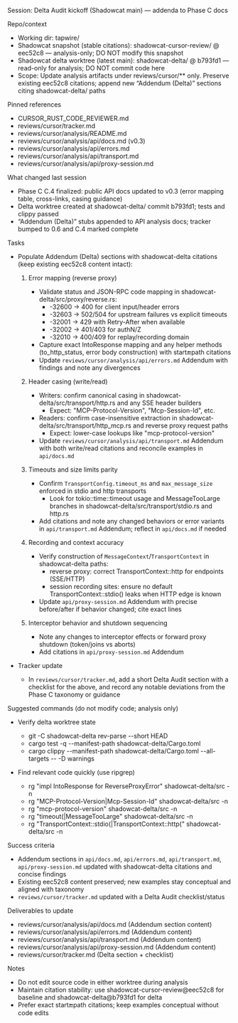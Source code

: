 Session: Delta Audit kickoff (Shadowcat main) — addenda to Phase C docs

Repo/context
- Working dir: tapwire/
- Shadowcat snapshot (stable citations): shadowcat-cursor-review/ @ eec52c8 — analysis-only; DO NOT modify this snapshot
- Shadowcat delta worktree (latest main): shadowcat-delta/ @ b793fd1 — read-only for analysis; DO NOT commit code here
- Scope: Update analysis artifacts under reviews/cursor/** only. Preserve existing eec52c8 citations; append new “Addendum (Delta)” sections citing shadowcat-delta/ paths

Pinned references
- CURSOR_RUST_CODE_REVIEWER.md
- reviews/cursor/tracker.md
- reviews/cursor/analysis/README.md
- reviews/cursor/analysis/api/docs.md (v0.3)
- reviews/cursor/analysis/api/errors.md
- reviews/cursor/analysis/api/transport.md
- reviews/cursor/analysis/api/proxy-session.md

What changed last session
- Phase C C.4 finalized: public API docs updated to v0.3 (error mapping table, cross-links, casing guidance)
- Delta worktree created at shadowcat-delta/ commit b793fd1; tests and clippy passed
- “Addendum (Delta)” stubs appended to API analysis docs; tracker bumped to 0.6 and C.4 marked complete

Tasks
- Populate Addendum (Delta) sections with shadowcat-delta citations (keep existing eec52c8 content intact):
  1) Error mapping (reverse proxy)
     - Validate status and JSON-RPC code mapping in shadowcat-delta/src/proxy/reverse.rs:
       - -32600 → 400 for client input/header errors
       - -32603 → 502/504 for upstream failures vs explicit timeouts
       - -32001 → 429 with Retry-After when available
       - -32002 → 401/403 for authN/Z
       - -32010 → 400/409 for replay/recording domain
     - Capture exact IntoResponse mapping and any helper methods (to_http_status, error body construction) with start:end:path citations
     - Update `reviews/cursor/analysis/api/errors.md` Addendum with findings and note any divergences

  2) Header casing (write/read)
     - Writers: confirm canonical casing in shadowcat-delta/src/transport/http.rs and any SSE header builders
       - Expect: "MCP-Protocol-Version", "Mcp-Session-Id", etc.
     - Readers: confirm case-insensitive extraction in shadowcat-delta/src/transport/http_mcp.rs and reverse proxy request paths
       - Expect: lower-case lookups like "mcp-protocol-version"
     - Update `reviews/cursor/analysis/api/transport.md` Addendum with both write/read citations and reconcile examples in `api/docs.md`

  3) Timeouts and size limits parity
     - Confirm `TransportConfig.timeout_ms` and `max_message_size` enforced in stdio and http transports
       - Look for tokio::time::timeout usage and MessageTooLarge branches in shadowcat-delta/src/transport/stdio.rs and http.rs
     - Add citations and note any changed behaviors or error variants in `api/transport.md` Addendum; reflect in `api/docs.md` if needed

  4) Recording and context accuracy
     - Verify construction of `MessageContext`/`TransportContext` in shadowcat-delta paths:
       - reverse proxy: correct TransportContext::http for endpoints (SSE/HTTP)
       - session recording sites: ensure no default TransportContext::stdio() leaks when HTTP edge is known
     - Update `api/proxy-session.md` Addendum with precise before/after if behavior changed; cite exact lines

  5) Interceptor behavior and shutdown sequencing
     - Note any changes to interceptor effects or forward proxy shutdown (token/joins vs aborts)
     - Add citations in `api/proxy-session.md` Addendum

- Tracker update
  - In `reviews/cursor/tracker.md`, add a short Delta Audit section with a checklist for the above, and record any notable deviations from the Phase C taxonomy or guidance

Suggested commands (do not modify code; analysis only)
- Verify delta worktree state
  - git -C shadowcat-delta rev-parse --short HEAD
  - cargo test -q --manifest-path shadowcat-delta/Cargo.toml
  - cargo clippy --manifest-path shadowcat-delta/Cargo.toml --all-targets -- -D warnings

- Find relevant code quickly (use ripgrep)
  - rg "impl IntoResponse for ReverseProxyError" shadowcat-delta/src -n
  - rg "MCP-Protocol-Version|Mcp-Session-Id" shadowcat-delta/src -n
  - rg "mcp-protocol-version" shadowcat-delta/src -n
  - rg "timeout\(|MessageTooLarge" shadowcat-delta/src -n
  - rg "TransportContext::stdio\(|TransportContext::http\(" shadowcat-delta/src -n

Success criteria
- Addendum sections in `api/docs.md`, `api/errors.md`, `api/transport.md`, `api/proxy-session.md` updated with shadowcat-delta citations and concise findings
- Existing eec52c8 content preserved; new examples stay conceptual and aligned with taxonomy
- `reviews/cursor/tracker.md` updated with a Delta Audit checklist/status

Deliverables to update
- reviews/cursor/analysis/api/docs.md (Addendum section content)
- reviews/cursor/analysis/api/errors.md (Addendum content)
- reviews/cursor/analysis/api/transport.md (Addendum content)
- reviews/cursor/analysis/api/proxy-session.md (Addendum content)
- reviews/cursor/tracker.md (Delta section + checklist)

Notes
- Do not edit source code in either worktree during analysis
- Maintain citation stability: use shadowcat-cursor-review@eec52c8 for baseline and shadowcat-delta@b793fd1 for delta
- Prefer exact start:end:path citations; keep examples conceptual without code edits